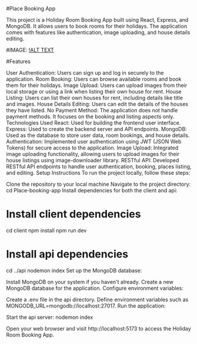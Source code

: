 
#Place Booking App

This project is a Holiday Room Booking App built using React, Express, and MongoDB. It allows users to book rooms for their holidays. The application comes with features like authentication, image uploading, and house details editing.

#IMAGE:
[!ALT TEXT](/home/arbaaz/Pictures/Screenshots/1.png)


#Features

User Authentication: Users can sign up and log in securely to the application.
Room Booking: Users can browse available rooms and book them for their holidays.
Image Upload: Users can upload images from their local storage or using a link when listing their own house for rent.
House Listing: Users can list their own houses for rent, including details like title and images.
House Details Editing: Users can edit the details of the houses they have listed.
No Payment Method: The application does not handle payment methods. It focuses on the booking and listing aspects only.
Technologies Used
React: Used for building the frontend user interface.
Express: Used to create the backend server and API endpoints.
MongoDB: Used as the database to store user data, room bookings, and house details.
Authentication: Implemented user authentication using JWT (JSON Web Tokens) for secure access to the application.
Image Upload: Integrated image uploading functionality, allowing users to upload images for their house listings using image-downloader library.
RESTful API: Developed RESTful API endpoints to handle user authentication, booking, places listing, and editing.
Setup Instructions
To run the project locally, follow these steps:

Clone the repository to your local machine
Navigate to the project directory:
cd Place-booking-app
Install dependencies for both the client and api:

# Install client dependencies
cd client
npm install
npm run dev

# Install api dependencies
cd ../api
nodemon index
Set up the MongoDB database:

Install MongoDB on your system if you haven't already.
Create a new MongoDB database for the application.
Configure environment variables:

Create a .env file in the api directory.
Define environment variables such as MONGODB_URL=mongodb://localhost:27017.
Run the application:

Start the api server:
nodemon index

Open your web browser and visit http://localhost:5173 to access the Holiday Room Booking App.

